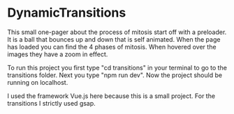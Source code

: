 # DynamicTransitions

This small one-pager about the process of mitosis start off with a preloader. It is a ball that bounces up and down that is self animated. When the page has loaded you can find the 4 phases of mitosis.
When hovered over the images they have a zoom in effect.

To run this project you first type "cd transitions" in your terminal to go to the transitions folder. Next you type "npm run dev". Now the project should be running on localhost.

I used the framework Vue.js here because this is a small project. For the transitions I strictly used gsap.
